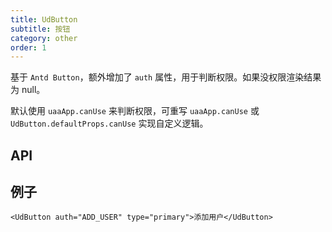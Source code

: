 ```yaml
---
title: UdButton
subtitle: 按钮
category: other
order: 1
---
```


基于 `Antd Button`，额外增加了 `auth` 属性，用于判断权限。如果没权限渲染结果为 null。

默认使用 `uaaApp.canUse` 来判断权限，可重写 `uaaApp.canUse` 或 `UdButton.defaultProps.canUse` 实现自定义逻辑。

## API

<!-- ud-ts("index.tsx", "IUdButton") -->

## 例子

```tsx
<UdButton auth="ADD_USER" type="primary">添加用户</UdButton>
```
